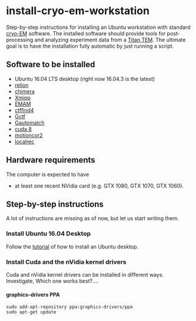 # install-cryo-em-workstation

Step-by-step instructions for installing an Ubuntu workstation with standard [cryo-EM](https://en.wikipedia.org/wiki/Cryo-electron_microscopy) software.
The installed software should provide tools for post-processing and analyzing experiment data from a [Titan TEM](https://www.fei.com/products/tem/titan/).
The ultimate goal is to have the installation fully automatic by just running a script.

## Software to be installed

* Ubuntu 16.04 LTS desktop (right now 16.04.3 is the latest)
* [relion](http://www2.mrc-lmb.cam.ac.uk/relion/index.php/Main_Page)  
* [chimera](https://www.cgl.ucsf.edu/chimera/)
* [Xmipp](http://xmipp.cnb.csic.es/twiki/bin/view/Xmipp/WebHome)
* [EMAM](http://blake.bcm.edu/emanwiki/EMAN2)
* [ctffind4](http://grigoriefflab.janelia.org/ctffind4)
* [Gctf](http://www.mrc-lmb.cam.ac.uk/kzhang/Gctf/)
* [Gautomatch](http://www.mrc-lmb.cam.ac.uk/kzhang/Gautomatch/)
* [cuda 8](https://en.wikipedia.org/wiki/CUDA)  
* [motioncor2](http://msg.ucsf.edu/em/software/motioncor2.html)
* [localrec](https://github.com/OPIC-Oxford/localrec)

## Hardware requirements

The computer is expected to have 
* at least one recent NVidia card (e.g. GTX 1080, GTX 1070, GTX 1060).

## Step-by-step instructions

A lot of instructions are missing as of now, but let us start writing them.

### Install Ubuntu 16.04 Desktop

Follow the [tutorial](https://tutorials.ubuntu.com/tutorial/tutorial-install-ubuntu-desktop) of how to install an Ubuntu desktop.

### Install Cuda and the nVidia kernel drivers

Cuda and nVidia kernel drivers can be installed in different ways.
Investigate, Which one works best?....

#### graphics-drivers PPA
```
sudo add-apt-repository ppa:graphics-drivers/ppa
sudo apt-get update

```

